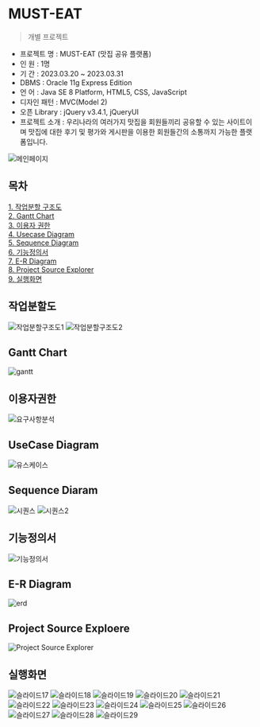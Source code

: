 # MUST-EAT

> 개별 프로젝트

- 프로젝트 명 : MUST-EAT (맛집 공유 플랫폼)
- 인 원 : 1명
- 기 간 : 2023.03.20 ~ 2023.03.31
- DBMS : Oracle 11g Express Edition
- 언 어 : Java SE 8 Platform, HTML5, CSS, JavaScript
- 디자인 패턴 : MVC(Model 2)
- 오픈 Library : jQuery v3.4.1, jQueryUI
-  프로젝트 소개 : 우리나라의 여러가지 맛집을 회원들끼리 공유할 수 있는 사이트이며 맛집에 대한 후기 및 평가와 게시판을 이용한 회원들간의 소통까지 가능한 플랫폼입니다.<br>

![메인페이지](https://user-images.githubusercontent.com/119472243/229347750-c0f3c536-80d0-4e9f-a0c2-5beddcbb1a7d.png)

## 목차
[1. 작업분할 구조도](https://github.com/houn7145/musteat#%EC%9E%91%EC%97%85%EB%B6%84%ED%95%A0%EB%8F%84)<br>
[2. Gantt Chart](https://github.com/houn7145/musteat#gantt-chart)<br>
[3. 이용자 권한](https://github.com/houn7145/musteat#%EC%9D%B4%EC%9A%A9%EC%9E%90%EA%B6%8C%ED%95%9C)<br>
[4. Usecase Diagram](https://github.com/houn7145/musteat#usecase-diagram)<br>
[5. Sequence Diagram](https://github.com/houn7145/musteat#sequence-diaram)<br>
[6. 기능정의서](https://github.com/houn7145/musteat#%EA%B8%B0%EB%8A%A5%EC%A0%95%EC%9D%98%EC%84%9C)<br>
[7. E-R Diagram](https://github.com/houn7145/musteat#e-r-diagram)<br>
[8. Project Source Explorer](https://github.com/houn7145/musteat/blob/main/README.md#project-source-exploere)<br>
[9. 실행화면]()<br>

## 작업분할도
![작업분할구조도1](https://user-images.githubusercontent.com/119472243/229348003-5650cc88-a4a7-418f-ac6e-6702787c518a.jpg)
![작업분할구조도2](https://user-images.githubusercontent.com/119472243/229347931-2f0a43e9-3158-4f9a-ac55-23cb7e29cfd2.jpg)

## Gantt Chart
![gantt](https://user-images.githubusercontent.com/119472243/229027296-14f2d0a9-9c71-478f-acdf-a2fbe98ead90.jpg)

## 이용자권한
![요구사항분석](https://user-images.githubusercontent.com/119472243/229347935-326cc80c-9935-4591-a6ae-8900a97e76d8.jpg)

## UseCase Diagram
![유스케이스](https://user-images.githubusercontent.com/119472243/229347933-8cc7c945-9417-4cc5-84ba-7bd00cd719eb.png)

## Sequence Diaram
![시퀀스](https://user-images.githubusercontent.com/119472243/229347936-34b7533d-c28b-4ba1-a660-10d826fa2a00.jpg)
![시퀀스2](https://user-images.githubusercontent.com/119472243/229347940-5b8d4b30-6c6a-4d6a-ac1d-cce9ac49df04.jpg)

## 기능정의서
![기능정의서](https://user-images.githubusercontent.com/119472243/229033098-5b0bfd6d-6e5b-4e65-92e1-a3ebab487580.JPG)

## E-R Diagram
![erd](https://user-images.githubusercontent.com/119472243/229027997-f7808aab-3939-48c7-9781-0a949032b22a.jpg)

## Project Source Exploere
![Project Source Explorer](https://user-images.githubusercontent.com/119472243/229031412-e74e3e66-33f1-47d5-ac0b-e14820a566b4.jpg)

## 실행화면
![슬라이드17](https://user-images.githubusercontent.com/119472243/229347967-e958ae90-63c6-493e-8e98-4431b35ffb32.PNG)
![슬라이드18](https://user-images.githubusercontent.com/119472243/229347968-15c1939b-c11c-4a16-9273-1adb08d0ac20.PNG)
![슬라이드19](https://user-images.githubusercontent.com/119472243/229347969-f66fcb01-d8cd-4c16-b31d-f2566f72c586.PNG)
![슬라이드20](https://user-images.githubusercontent.com/119472243/229347970-318893d3-dca3-4da8-8ddf-5655d9efdd48.PNG)
![슬라이드21](https://user-images.githubusercontent.com/119472243/229347971-8349b5ab-1c1d-4b19-b2a1-9e772396105d.PNG)
![슬라이드22](https://user-images.githubusercontent.com/119472243/229347972-899647fd-6a59-46e3-a04a-10c6ed39c38a.PNG)
![슬라이드23](https://user-images.githubusercontent.com/119472243/229347974-ac36624f-aab9-4ef7-994b-9b91a23e2a8d.PNG)
![슬라이드24](https://user-images.githubusercontent.com/119472243/229347975-07000f38-74ae-47f3-b12b-e3ddba75a154.PNG)
![슬라이드25](https://user-images.githubusercontent.com/119472243/229347977-dc120f66-86e2-4444-a2bb-abab33c98691.PNG)
![슬라이드26](https://user-images.githubusercontent.com/119472243/229347978-cad2349e-a1c1-46c7-902f-681b8b462dc8.PNG)
![슬라이드27](https://user-images.githubusercontent.com/119472243/229347979-17546d09-e182-4d69-a034-19e648e6f3ec.PNG)
![슬라이드28](https://user-images.githubusercontent.com/119472243/229347981-b8f2e10b-79f2-4e0c-9f27-55f223b7db65.PNG)
![슬라이드29](https://user-images.githubusercontent.com/119472243/229347983-69366059-2a7b-4806-bcfd-f6233066a00c.PNG)